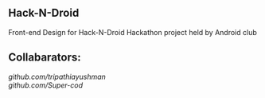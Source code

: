 ## Hack-N-Droid
Front-end Design for Hack-N-Droid Hackathon project held by Android club

## Collabarators:
 _github.com/tripathiayushman_ <br>
 _github.com/Super-cod_
